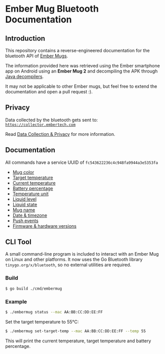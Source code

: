 # Ember Mug Bluetooth Documentation

## Introduction

This repository contains a reverse-engineered documentation for the bluetooth API of [Ember Mugs](https://ember.com/).

The information provided here was retrieved using the Ember smartphone app on Android using an **Ember Mug 2** and decompiling the APK through [Java decompilers](http://www.javadecompilers.com/apk).

It may not be applicable to other Ember mugs, but feel free to extend the documentation and open a pull request :).

## Privacy

Data collected by the bluetooth gets sent to: [`https://collector.embertech.com`](https://collector.embertech.com)

Read [Data Collection & Privacy](./data-collection.md) for more information.

## Documentation

All commands have a service UUID of `fc543622236c4c948fa9944a3e5353fa`

* [Mug color](./docs/mug-color.md)
* [Target temperature](./docs/target-temp.md)
* [Current temperature](./docs/current-temp.md)
* [Battery percentage](./docs/battery.md)
* [Temperature unit](./docs/temperature-unit.md)
* [Liquid level](./docs/liquid-level.md)
* [Liquid state](./docs/liquid-state.md)
* [Mug name](./docs/mug-name.md)
* [Date & timezone](./docs/time-date-zone.md)
* [Push events](./docs/push-events.md)
* [Firmware & hardware versions](./docs/push-events.md)


## CLI Tool

A small command-line program is included to interact with an Ember Mug on Linux and other platforms. It now uses the Go Bluetooth library `tinygo.org/x/bluetooth`, so no external utilities are required.

### Build

```bash
$ go build ./cmd/embermug
```

### Example

```bash
$ ./embermug status --mac AA:BB:CC:DD:EE:FF
```

Set the target temperature to 55°C:

```bash
$ ./embermug set-target-temp --mac AA:BB:CC:DD:EE:FF --temp 55
```

This will print the current temperature, target temperature and battery percentage.
